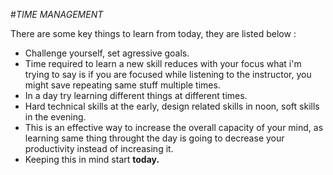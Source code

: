 #_TIME MANAGEMENT_

There are some key things to learn from today, they are listed below :

* Challenge yourself, set agressive goals.
* Time required to learn a new skill reduces with your focus
what i'm trying to say is if you are focused while listening to the instructor,
you might save repeating same stuff multiple times.
* In a day try learning different things at different times.
* Hard technical skills at the early, design related skills in noon, soft skills in the evening.
* This is an effective way to increase the overall capacity of your mind, as learning same thing
throught the day is going to decrease your productivity instead of increasing it.
* Keeping this in mind start __today.__ 

